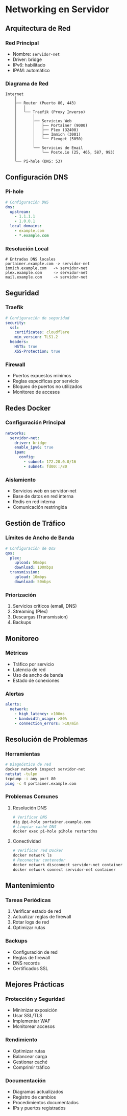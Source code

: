 # Networking en Servidor

## Arquitectura de Red

### Red Principal

- Nombre: `servidor-net`
- Driver: bridge
- IPv6: habilitado
- IPAM: automático

### Diagrama de Red

```plaintext
Internet
    │
    ├── Router (Puerto 80, 443)
    │   │
    │   └── Traefik (Proxy Inverso)
    │       │
    │       ├── Servicios Web
    │       │   ├── Portainer (9000)
    │       │   ├── Plex (32400)
    │       │   ├── Immich (3001)
    │       │   └── Flexget (5050)
    │       │
    │       └── Servicios de Email
    │           └── Poste.io (25, 465, 587, 993)
    │
    └── Pi-hole (DNS: 53)
```

## Configuración DNS

### Pi-hole

```yaml
# Configuración DNS
dns:
  upstream:
    - 1.1.1.1
    - 1.0.0.1
  local_domains:
    - example.com
    - *.example.com
```

### Resolución Local

```plaintext
# Entradas DNS locales
portainer.example.com -> servidor-net
immich.example.com   -> servidor-net
plex.example.com     -> servidor-net
mail.example.com     -> servidor-net
```

## Seguridad

### Traefik

```yaml
# Configuración de seguridad
security:
  ssl:
    certificates: cloudflare
    min_version: TLS1.2
  headers:
    HSTS: true
    XSS-Protection: true
```

### Firewall

- Puertos expuestos mínimos
- Reglas específicas por servicio
- Bloqueo de puertos no utilizados
- Monitoreo de accesos

## Redes Docker

### Configuración Principal

```yaml
networks:
  servidor-net:
    driver: bridge
    enable_ipv6: true
    ipam:
      config:
        - subnet: 172.20.0.0/16
        - subnet: fd00::/80
```

### Aislamiento

- Servicios web en servidor-net
- Base de datos en red interna
- Redis en red interna
- Comunicación restringida

## Gestión de Tráfico

### Límites de Ancho de Banda

```yaml
# Configuración de QoS
qos:
  plex:
    upload: 50mbps
    download: 100mbps
  transmission:
    upload: 10mbps
    download: 50mbps
```

### Priorización

1. Servicios críticos (email, DNS)
2. Streaming (Plex)
3. Descargas (Transmission)
4. Backups

## Monitoreo

### Métricas

- Tráfico por servicio
- Latencia de red
- Uso de ancho de banda
- Estado de conexiones

### Alertas

```yaml
alerts:
  network:
    - high_latency: >100ms
    - bandwidth_usage: >80%
    - connection_errors: >10/min
```

## Resolución de Problemas

### Herramientas

```bash
# Diagnóstico de red
docker network inspect servidor-net
netstat -tulpn
tcpdump -i any port 80
ping -c 4 portainer.example.com
```

### Problemas Comunes

1. Resolución DNS

   ```bash
   # Verificar DNS
   dig @pi-hole portainer.example.com
   # Limpiar caché DNS
   docker exec pi-hole pihole restartdns
   ```

2. Conectividad

   ```bash
   # Verificar red Docker
   docker network ls
   # Reconectar contenedor
   docker network disconnect servidor-net container
   docker network connect servidor-net container
   ```

## Mantenimiento

### Tareas Periódicas

1. Verificar estado de red
2. Actualizar reglas de firewall
3. Rotar logs de red
4. Optimizar rutas

### Backups

- Configuración de red
- Reglas de firewall
- DNS records
- Certificados SSL

## Mejores Prácticas

### Protección y Seguridad

- Minimizar exposición
- Usar SSL/TLS
- Implementar WAF
- Monitorear accesos

### Rendimiento

- Optimizar rutas
- Balancear carga
- Gestionar caché
- Comprimir tráfico

### Documentación

- Diagramas actualizados
- Registro de cambios
- Procedimientos documentados
- IPs y puertos registrados
